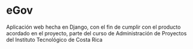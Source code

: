 # eGov
Aplicación web hecha en Django, con el fin de cumplir con el producto acordado en el proyecto, parte del curso de Administración de Proyectos del Instituto Tecnológico de Costa Rica
